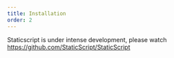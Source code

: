 ```yaml
---
title: Installation
order: 2
---
```


Staticscript is under intense development, please watch https://github.com/StaticScript/StaticScript
